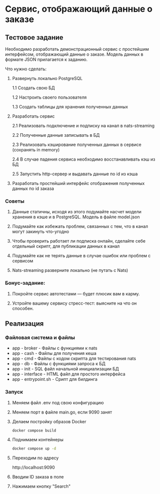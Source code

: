# Cервис, отображающий данные о заказе
## Тестовое задание
Необходимо разработать демонстрационный сервис с простейшим интерфейсом, отображающий данные о заказе. Модель данных в формате JSON прилагается к заданию.	

Что нужно сделать:

1. Развернуть локально PostgreSQL

    1.1 Создать свою БД

    1.2 Настроить своего пользователя

    1.3 Создать таблицы для хранения полученных данных

2.  Разработать сервис

    2.1 Реализовать подключение и подписку на канал в nats-streaming

    2.2 Полученные данные записывать в БД

    2.3 Реализовать кэширование полученных данных в сервисе (сохранять in memory)

    2.4 В случае падения сервиса необходимо восстанавливать кэш из БД

    2.5 Запустить http-сервер и выдавать данные по id из кэша

3. Разработать простейший интерфейс отображения полученных данных по id заказа

### Советы				
1. Данные статичны, исходя из этого подумайте насчет модели хранения в кэше и в PostgreSQL. Модель в файле model.json

2. Подумайте как избежать проблем, связанных с тем, что в канал могут закинуть что-угодно

3. Чтобы проверить работает ли подписка онлайн, сделайте себе отдельный скрипт, для публикации данных в канал

4. Подумайте как не терять данные в случае ошибок или проблем с сервисом

5. Nats-streaming разверните локально (не путать с Nats)

### Бонус-задание:					
1. Покройте сервис автотестами — будет плюсик вам в карму.

2. Устройте вашему сервису стресс-тест: выясните на что он способен.

## Реализация
### Файловая система и файлы
* app - broker - Файлы с функциями к nats
* app - cash - Файлы для получения кеша
* app - cmd - Файлы с кодом скрипта для тестирования nats
* app - db - Файлы с функциями запроса к БД
* app - init - SQL файл начальной инициализации БД
* app - interface - HTML файл для простого интерфейса
* app - entrypoint.sh - Срипт для билдинга

### Запуск
1. Меняем файл .env под свою конфигурацию
2. Меняем порт в файле main.go, если 9090 занят
3. Делаем постройку образов Docker
   
   ```sh
   docker compose build
   ```

5. Поднимаем контейнеры

   ```sh
   docker compose up -d
   ```

7. Переходим по адресу

    http://localhost:9090

8. Вводим ID заказа в поле 

9. Нажимаем кнопку "Search"
